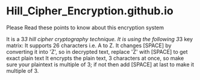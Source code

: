 # Hill_Cipher_Encryption.github.io

Please Read these points to know about this encryption system

It is a 3*3 hill cipher cryptography technique.
It is using the following 3*3 key matrix:
It supports 26 characters i.e. A to Z.
It changes [SPACE] by converting it into 'Z', so in decrypted text, replace 'Z' with [SPACE] to get exact plain text
It encrypts the plain text, 3 characters at once, so make sure your plaintext is multiple of 3; if not then add [SPACE] at last to make it multiple of 3.
